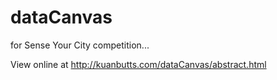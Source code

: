 # dataCanvas
for Sense Your City competition...


View online at http://kuanbutts.com/dataCanvas/abstract.html
